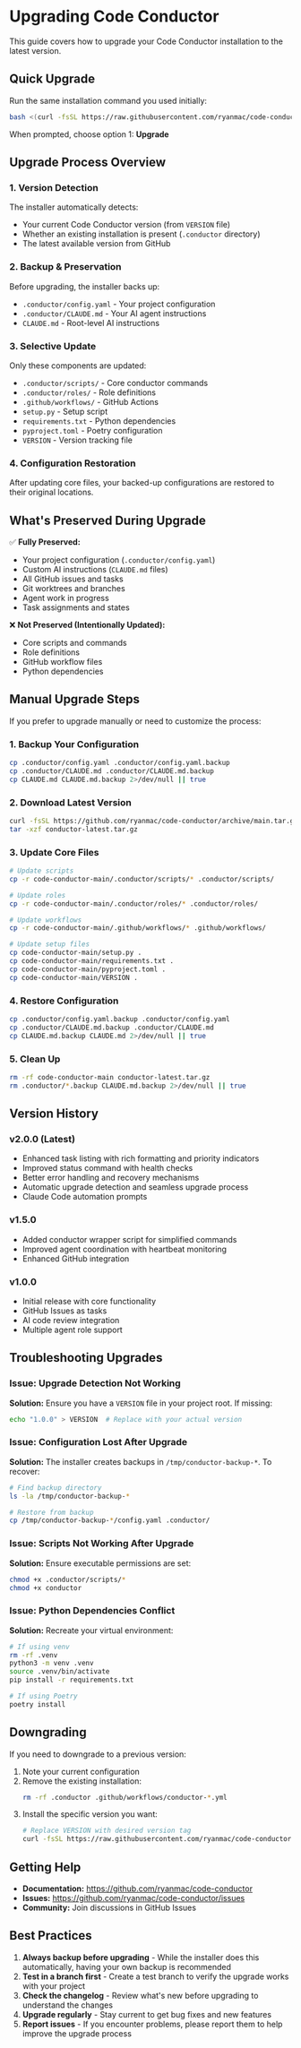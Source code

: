 # Upgrading Code Conductor

This guide covers how to upgrade your Code Conductor installation to the latest version.

## Quick Upgrade

Run the same installation command you used initially:

```bash
bash <(curl -fsSL https://raw.githubusercontent.com/ryanmac/code-conductor/main/conductor-init.sh)
```

When prompted, choose option 1: **Upgrade**

## Upgrade Process Overview

### 1. Version Detection
The installer automatically detects:
- Your current Code Conductor version (from `VERSION` file)
- Whether an existing installation is present (`.conductor` directory)
- The latest available version from GitHub

### 2. Backup & Preservation
Before upgrading, the installer backs up:
- `.conductor/config.yaml` - Your project configuration
- `.conductor/CLAUDE.md` - Your AI agent instructions
- `CLAUDE.md` - Root-level AI instructions

### 3. Selective Update
Only these components are updated:
- `.conductor/scripts/` - Core conductor commands
- `.conductor/roles/` - Role definitions
- `.github/workflows/` - GitHub Actions
- `setup.py` - Setup script
- `requirements.txt` - Python dependencies
- `pyproject.toml` - Poetry configuration
- `VERSION` - Version tracking file

### 4. Configuration Restoration
After updating core files, your backed-up configurations are restored to their original locations.

## What's Preserved During Upgrade

✅ **Fully Preserved:**
- Your project configuration (`.conductor/config.yaml`)
- Custom AI instructions (`CLAUDE.md` files)
- All GitHub issues and tasks
- Git worktrees and branches
- Agent work in progress
- Task assignments and states

❌ **Not Preserved (Intentionally Updated):**
- Core scripts and commands
- Role definitions
- GitHub workflow files
- Python dependencies

## Manual Upgrade Steps

If you prefer to upgrade manually or need to customize the process:

### 1. Backup Your Configuration
```bash
cp .conductor/config.yaml .conductor/config.yaml.backup
cp .conductor/CLAUDE.md .conductor/CLAUDE.md.backup
cp CLAUDE.md CLAUDE.md.backup 2>/dev/null || true
```

### 2. Download Latest Version
```bash
curl -fsSL https://github.com/ryanmac/code-conductor/archive/main.tar.gz -o conductor-latest.tar.gz
tar -xzf conductor-latest.tar.gz
```

### 3. Update Core Files
```bash
# Update scripts
cp -r code-conductor-main/.conductor/scripts/* .conductor/scripts/

# Update roles
cp -r code-conductor-main/.conductor/roles/* .conductor/roles/

# Update workflows
cp -r code-conductor-main/.github/workflows/* .github/workflows/

# Update setup files
cp code-conductor-main/setup.py .
cp code-conductor-main/requirements.txt .
cp code-conductor-main/pyproject.toml .
cp code-conductor-main/VERSION .
```

### 4. Restore Configuration
```bash
cp .conductor/config.yaml.backup .conductor/config.yaml
cp .conductor/CLAUDE.md.backup .conductor/CLAUDE.md
cp CLAUDE.md.backup CLAUDE.md 2>/dev/null || true
```

### 5. Clean Up
```bash
rm -rf code-conductor-main conductor-latest.tar.gz
rm .conductor/*.backup CLAUDE.md.backup 2>/dev/null || true
```

## Version History

### v2.0.0 (Latest)
- Enhanced task listing with rich formatting and priority indicators
- Improved status command with health checks
- Better error handling and recovery mechanisms
- Automatic upgrade detection and seamless upgrade process
- Claude Code automation prompts

### v1.5.0
- Added conductor wrapper script for simplified commands
- Improved agent coordination with heartbeat monitoring
- Enhanced GitHub integration

### v1.0.0
- Initial release with core functionality
- GitHub Issues as tasks
- AI code review integration
- Multiple agent role support

## Troubleshooting Upgrades

### Issue: Upgrade Detection Not Working
**Solution:** Ensure you have a `VERSION` file in your project root. If missing:
```bash
echo "1.0.0" > VERSION  # Replace with your actual version
```

### Issue: Configuration Lost After Upgrade
**Solution:** The installer creates backups in `/tmp/conductor-backup-*`. To recover:
```bash
# Find backup directory
ls -la /tmp/conductor-backup-*

# Restore from backup
cp /tmp/conductor-backup-*/config.yaml .conductor/
```

### Issue: Scripts Not Working After Upgrade
**Solution:** Ensure executable permissions are set:
```bash
chmod +x .conductor/scripts/*
chmod +x conductor
```

### Issue: Python Dependencies Conflict
**Solution:** Recreate your virtual environment:
```bash
# If using venv
rm -rf .venv
python3 -m venv .venv
source .venv/bin/activate
pip install -r requirements.txt

# If using Poetry
poetry install
```

## Downgrading

If you need to downgrade to a previous version:

1. Note your current configuration
2. Remove the existing installation:
   ```bash
   rm -rf .conductor .github/workflows/conductor-*.yml
   ```
3. Install the specific version you want:
   ```bash
   # Replace VERSION with desired version tag
   curl -fsSL https://raw.githubusercontent.com/ryanmac/code-conductor/VERSION/conductor-init.sh | bash
   ```

## Getting Help

- **Documentation:** https://github.com/ryanmac/code-conductor
- **Issues:** https://github.com/ryanmac/code-conductor/issues
- **Community:** Join discussions in GitHub Issues

## Best Practices

1. **Always backup before upgrading** - While the installer does this automatically, having your own backup is recommended
2. **Test in a branch first** - Create a test branch to verify the upgrade works with your project
3. **Check the changelog** - Review what's new before upgrading to understand the changes
4. **Upgrade regularly** - Stay current to get bug fixes and new features
5. **Report issues** - If you encounter problems, please report them to help improve the upgrade process